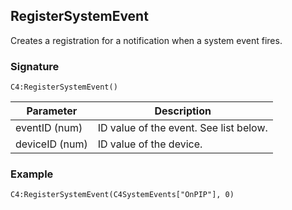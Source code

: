 ## RegisterSystemEvent

Creates a registration for a notification when a system event fires.


### Signature

`C4:RegisterSystemEvent()`


| Parameter | Description |
| --- | --- |
| eventID (num) | ID value of the event. See list below. |
| deviceID (num) | ID value of the device. |


### Example

`C4:RegisterSystemEvent(C4SystemEvents["OnPIP"], 0)`

